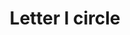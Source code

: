 ---
title: Letter l circle
tags: ["letter", "l", "circle", "alphabet", "round", "initial", "logo"]
icon: letter-l-circle
svg: '<svg xmlns="http://www.w3.org/2000/svg" width="24" height="24" fill="none" viewBox="0 0 24 24" stroke-width="1.5" stroke-linecap="round" stroke-linejoin="round" stroke="currentColor"><circle cx="12" cy="12" r="9"/><path d="M9.5 8v7.5H15"/></svg>'
---
